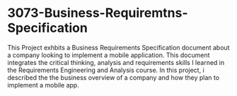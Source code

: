 # 3073-Business-Requiremtns-Specification
This Project exhbits a Business Requirements Specification document about a company looking to implement a mobile application. This document integrates the critical thinking, analysis and requirements skills I learned in the Requirements Engineering and Analysis course. In this project, i described the the business overview of a company and how they plan to implement a mobile app.
